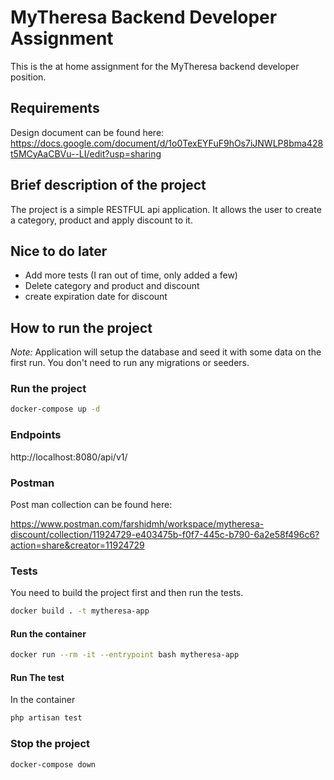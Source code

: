 # MyTheresa Backend Developer Assignment

This is the at home assignment for the MyTheresa backend developer position.

## Requirements
Design document can be found here: https://docs.google.com/document/d/1o0TexEYFuF9hOs7iJNWLP8bma428t5MCyAaCBVu--LI/edit?usp=sharing


## Brief description of the project
The project is a simple RESTFUL api application. It allows the user to create a category, product and apply discount to it.

## Nice to do later
- Add more tests (I ran out of time, only added a few)
- Delete category and product and discount
- create expiration date for discount


## How to run the project

_Note:_ Application will setup the database and seed it with some data on the first run. You don't need to run any migrations or seeders.

### Run the project

```bash
docker-compose up -d
```

### Endpoints


http://localhost:8080/api/v1/


### Postman
Post man collection can be found here: 

https://www.postman.com/farshidmh/workspace/mytheresa-discount/collection/11924729-e403475b-f0f7-445c-b790-6a2e58f496c6?action=share&creator=11924729


### Tests

You need to build the project first and then run the tests.

```bash
docker build . -t mytheresa-app
```
#### Run the container

```bash
docker run --rm -it --entrypoint bash mytheresa-app
```

#### Run The test

In the container

```bash
php artisan test
```

### Stop the project

```bash
docker-compose down
```

